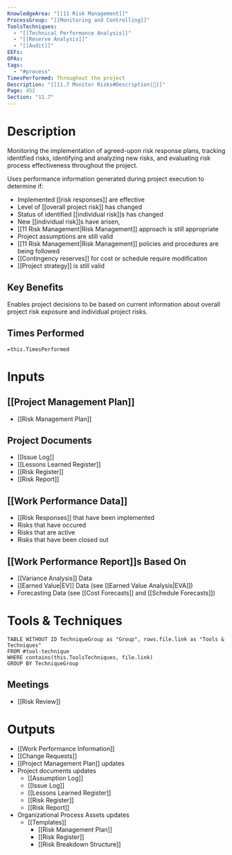 ```yaml
---
KnowledgeArea: "[[11 Risk Management]]"
ProcessGroup: "[[Monitoring and Controlling]]"
ToolsTechniques:
  - "[[Technical Performance Analysis]]"
  - "[[Reserve Analysis]]"
  - "[[Audit]]"
EEFs: 
OPAs: 
tags:
  - "#process"
TimesPerformed: Throughout the project
Description: "[[11.7 Monitor Risks#Description|📝]]"
Page: 452
Section: "11.7"
---
```

# Description
Monitoring the implementation of agreed-upon risk response plans, tracking identified risks, identifying and analyzing new risks, and evaluating risk process effectiveness throughout the project.

Uses performance information generated during project execution to determine if:
- Implemented [[risk responses]] are effective
- Level of [[overall project risk]] has changed
- Status of identified [[individual risk]]s has changed
- New [[individual risk]]s have arisen,
- [[11 Risk Management|Risk Management]] approach is still appropriate
- Project assumptions are still valid
- [[11 Risk Management|Risk Management]] policies and procedures are being followed
- [[Contingency reserves]] for cost or schedule require modification
- [[Project strategy]] is still valid
## Key Benefits
Enables project decisions to be based on current information about overall project risk exposure and individual project risks.
## Times Performed
`=this.TimesPerformed`
# Inputs
## [[Project Management Plan]]
- [[Risk Management Plan]]
## Project Documents
- [[Issue Log]]
- [[Lessons Learned Register]]
- [[Risk Register]]
- [[Risk Report]]
## [[Work Performance Data]]
- [[Risk Responses]] that have been implemented
- Risks that have occured
- Risks that are active
- Risks that have been closed out
## [[Work Performance Report]]s Based On
- [[Variance Analysis]] Data 
- [[Earned Value|EV]] Data (see [[Earned Value Analysis|EVA]])
- Forecasting Data (see [[Cost Forecasts]] and [[Schedule Forecasts]])
# Tools & Techniques
```dataview
TABLE WITHOUT ID TechniqueGroup as "Group", rows.file.link as "Tools & Techniques"
FROM #tool-technique
WHERE contains(this.ToolsTechniques, file.link)
GROUP BY TechniqueGroup
```
## Meetings
- [[Risk Review]]
# Outputs
- [[Work Performance Information]]
- [[Change Requests]]
- [[Project Management Plan]] updates
- Project documents updates
	- [[Assumption Log]]
	- [[Issue Log]]
	- [[Lessons Learned Register]]
	- [[Risk Register]]
	- [[Risk Report]]
- Organizational Process Assets updates
	- [[Templates]]
		- [[Risk Management Plan]]
		- [[Risk Register]]
		- [[Risk Breakdown Structure]]
